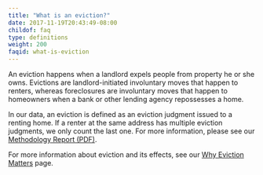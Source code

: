 ```yaml
---
title: "What is an eviction?"
date: 2017-11-19T20:43:49-08:00
childof: faq
type: definitions
weight: 200
faqid: what-is-eviction
---
```

An eviction happens when a landlord expels people from property he or she owns. Evictions are landlord-initiated involuntary moves that happen to renters, whereas foreclosures are involuntary moves that happen to homeowners when a bank or other lending agency repossesses a home.

In our data, an eviction is defined as an eviction judgment issued to a renting home. If a renter at the same address has multiple eviction judgments, we only count the last one. For more information, please see our <a href="/docs/Eviction Lab -Methodology Report v.1.0.0.pdf" target="_blank">Methodology Report (PDF)</a>.

For more information about eviction and its effects, see our [Why Eviction Matters](/why-eviction-matters) page.